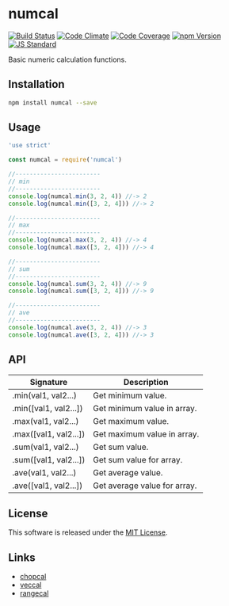 numcal
==========

<!---
This file is generated by ape-tmpl. Do not update manually.
--->

<!-- Badge Start -->
<a name="badges"></a>

[![Build Status][bd_travis_shield_url]][bd_travis_url]
[![Code Climate][bd_codeclimate_shield_url]][bd_codeclimate_url]
[![Code Coverage][bd_codeclimate_coverage_shield_url]][bd_codeclimate_url]
[![npm Version][bd_npm_shield_url]][bd_npm_url]
[![JS Standard][bd_standard_shield_url]][bd_standard_url]

[bd_repo_url]: https://github.com/okunishinishi/node-numcal
[bd_travis_url]: http://travis-ci.org/okunishinishi/node-numcal
[bd_travis_shield_url]: http://img.shields.io/travis/okunishinishi/node-numcal.svg?style=flat
[bd_license_url]: https://github.com/okunishinishi/node-numcal/blob/master/LICENSE
[bd_codeclimate_url]: http://codeclimate.com/github/okunishinishi/node-numcal
[bd_codeclimate_shield_url]: http://img.shields.io/codeclimate/github/okunishinishi/node-numcal.svg?style=flat
[bd_codeclimate_coverage_shield_url]: http://img.shields.io/codeclimate/coverage/github/okunishinishi/node-numcal.svg?style=flat
[bd_gemnasium_url]: https://gemnasium.com/okunishinishi/node-numcal
[bd_gemnasium_shield_url]: https://gemnasium.com/okunishinishi/node-numcal.svg
[bd_npm_url]: http://www.npmjs.org/package/numcal
[bd_npm_shield_url]: http://img.shields.io/npm/v/numcal.svg?style=flat
[bd_standard_url]: http://standardjs.com/
[bd_standard_shield_url]: https://img.shields.io/badge/code%20style-standard-brightgreen.svg

<!-- Badge End -->


<!-- Description Start -->
<a name="description"></a>

Basic numeric calculation functions.

<!-- Description End -->




<!-- Sections Start -->
<a name="sections"></a>

<!-- Section from "doc/guides/01.Installation.md.hbs" Start -->

<a name="section-doc-guides-01-installation-md"></a>
Installation
-----

```bash
npm install numcal --save
```

<!-- Section from "doc/guides/01.Installation.md.hbs" End -->

<!-- Section from "doc/guides/02.Usage.md.hbs" Start -->

<a name="section-doc-guides-02-usage-md"></a>
Usage
-----

```javascript
'use strict'

const numcal = require('numcal')

//------------------------
// min
//------------------------
console.log(numcal.min(3, 2, 4)) //-> 2
console.log(numcal.min([3, 2, 4])) //-> 2

//------------------------
// max
//------------------------
console.log(numcal.max(3, 2, 4)) //-> 4
console.log(numcal.max([3, 2, 4])) //-> 4

//------------------------
// sum
//------------------------
console.log(numcal.sum(3, 2, 4)) //-> 9
console.log(numcal.sum([3, 2, 4])) //-> 9

//------------------------
// ave
//------------------------
console.log(numcal.ave(3, 2, 4)) //-> 3
console.log(numcal.ave([3, 2, 4])) //-> 3


````


<!-- Section from "doc/guides/02.Usage.md.hbs" End -->

<!-- Section from "doc/guides/03.API.md.hbs" Start -->

<a name="section-doc-guides-03-a-p-i-md"></a>
API
---

| Signature | Description |
| --------- | ----------- |
| .min(val1, val2...) | Get minimum value. |
| .min([val1, val2...]) | Get minimum value in array. |
| .max(val1, val2...) | Get maximum value. |
| .max([val1, val2...]) | Get maximum value in array. |
| .sum(val1, val2...) | Get sum value. |
| .sum([val1, val2...]) | Get sum  value for array. |
| .ave(val1, val2...) | Get average value. |
| .ave([val1, val2...]) | Get average  value for array. |


<!-- Section from "doc/guides/03.API.md.hbs" End -->


<!-- Sections Start -->


<!-- LICENSE Start -->
<a name="license"></a>

License
-------
This software is released under the [MIT License](https://github.com/okunishinishi/node-numcal/blob/master/LICENSE).

<!-- LICENSE End -->


<!-- Links Start -->
<a name="links"></a>

Links
------

+ [chopcal](https://github.com/okunishinishi/node-chopcal)
+ [veccal](https://github.com/okunishinishi/node-veccal)
+ [rangecal](https://github.com/okunishinishi/node-rangecal)

<!-- Links End -->
